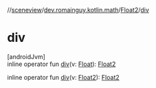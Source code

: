 //[sceneview](../../../index.md)/[dev.romainguy.kotlin.math](../index.md)/[Float2](index.md)/[div](div.md)

# div

[androidJvm]\
inline operator fun [div](div.md)(v: [Float](https://kotlinlang.org/api/latest/jvm/stdlib/kotlin/-float/index.html)): [Float2](index.md)

inline operator fun [div](div.md)(v: [Float2](index.md)): [Float2](index.md)
